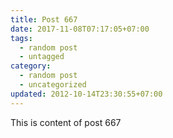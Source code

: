 ```yaml
---
title: Post 667
date: 2017-11-08T07:17:05+07:00
tags:
  - random post
  - untagged
category:
  - random post
  - uncategorized
updated: 2012-10-14T23:30:55+07:00
---
```

This is content of post 667